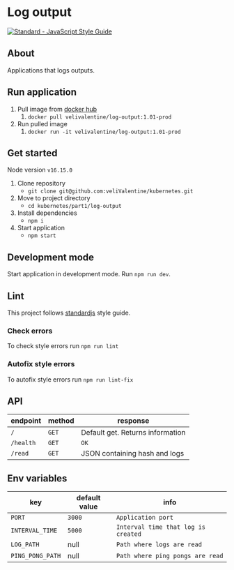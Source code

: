 # Log output
<a href="https://standardjs.com"><img src="https://img.shields.io/badge/code_style-standard-brightgreen.svg" alt="Standard - JavaScript Style Guide"></a>

## About

Applications that logs outputs.

## Run application
1. Pull image from [docker hub](https://hub.docker.com/repository/docker/velivalentine/log-output/tags?page=1&ordering=last_updated)
   1. `docker pull velivalentine/log-output:1.01-prod`
2. Run pulled image
   1. `docker run -it velivalentine/log-output:1.01-prod`

## Get started

Node version `v16.15.0`

1. Clone repository
   - `git clone git@github.com:veliValentine/kubernetes.git`
2. Move to project directory
   - `cd kubernetes/part1/log-output`
3. Install dependencies
   - `npm i`
4. Start application
   - `npm start`

## Development mode
Start application in development mode. Run `npm run dev`.

## Lint
This project follows [standardjs](https://standardjs.com/) style guide.

### Check errors
To check style errors run `npm run lint`

### Autofix style errors
To autofix style errors run `npm run lint-fix`

## API
| endpoint  | method | response                         |
| --------- | ------ | -------------------------------- |
| `/`       | `GET`  | Default get. Returns information |
| `/health` | `GET`  | `OK`                             |
| `/read`   | `GET`  | JSON containing hash and logs    |

## Env variables

| key              | default value | info                                |
| ---------------- | ------------- | ----------------------------------- |
| `PORT`           | `3000`        | `Application port`                  |
| `INTERVAL_TIME`  | `5000`        | `Interval time that log is created` |
| `LOG_PATH`       | null          | `Path where logs are read`          |
| `PING_PONG_PATH` | null          | `Path where ping pongs are read`    |